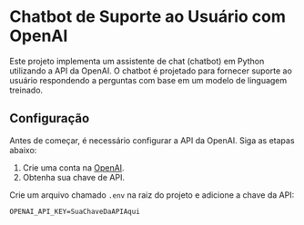 # Chatbot de Suporte ao Usuário com OpenAI

Este projeto implementa um assistente de chat (chatbot) em Python utilizando a API da OpenAI. O chatbot é projetado para fornecer suporte ao usuário respondendo a perguntas com base em um modelo de linguagem treinado.

## Configuração

Antes de começar, é necessário configurar a API da OpenAI. Siga as etapas abaixo:

1. Crie uma conta na [OpenAI](https://platform.openai.com/signup).
2. Obtenha sua chave de API.

Crie um arquivo chamado `.env` na raiz do projeto e adicione a chave da API:

```plaintext
OPENAI_API_KEY=SuaChaveDaAPIAqui
